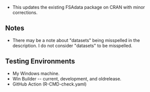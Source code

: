 * This updates the existing FSAdata package on CRAN with minor corrections.

## Notes
* There may be a note about "datasets" being misspelled in the description. I do not consider "datasets" to be misspelled.

## Testing Environments
* My Windows machine.
* Win Builder -- current, development, and oldrelease.
* GitHub Action (R-CMD-check.yaml)